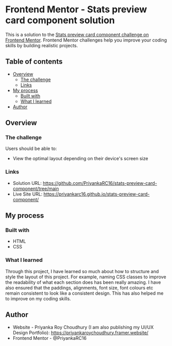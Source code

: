 # Frontend Mentor - Stats preview card component solution

This is a solution to the [Stats preview card component challenge on Frontend Mentor](https://www.frontendmentor.io/challenges/stats-preview-card-component-8JqbgoU62). Frontend Mentor challenges help you improve your coding skills by building realistic projects. 

## Table of contents

- [Overview](#overview)
  - [The challenge](#the-challenge)
  - [Links](#links)
- [My process](#my-process)
  - [Built with](#built-with)
  - [What I learned](#what-i-learned)
- [Author](#author)



## Overview

### The challenge

Users should be able to:

- View the optimal layout depending on their device's screen size


### Links

- Solution URL: https://github.com/PriyankaRC16/stats-preview-card-component/tree/main
- Live Site URL: https://priyankarc16.github.io/stats-preview-card-component/

## My process

### Built with

- HTML
- CSS


### What I learned

Through this project, I have learned so much about how to structure and style the layout of this project. For example, naming CSS classes to improve the readability of what each section does has been really amazing. I have also ensured that the paddings, alignments, font size, font colours etc remain consistent to look like a consistent design. This has also helped me to improve on my coding skills.
  

## Author

- Website - Priyanka Roy Choudhury (I am also publishing my UI/UX Design Portfolio): https://priyankaroychoudhury.framer.website/
- Frontend Mentor - @PriyankaRC16
